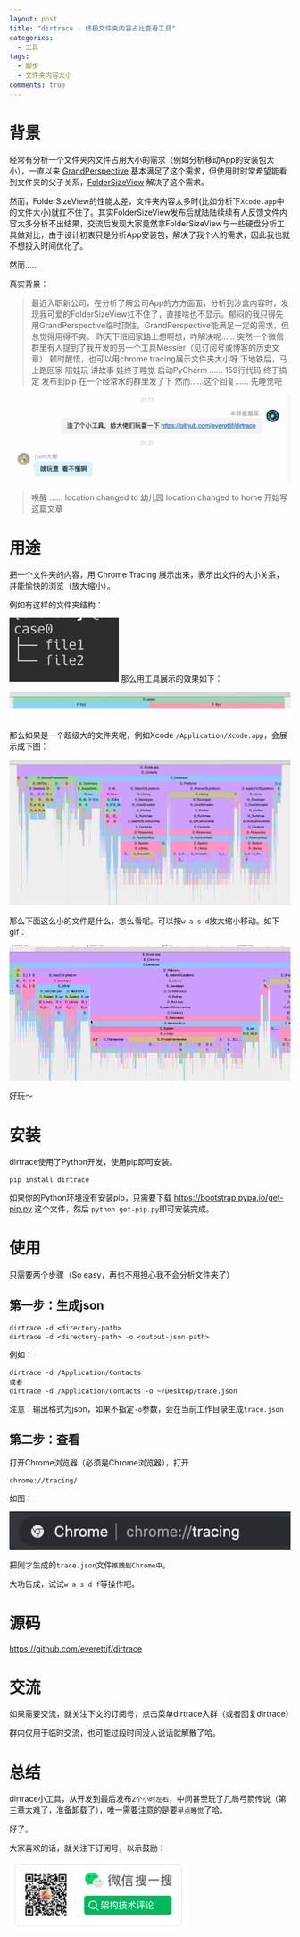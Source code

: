 ```yaml
---
layout: post
title: "dirtrace - 终极文件夹内容占比查看工具"
categories:
  - 工具
tags:
  - 脚步
  - 文件夹内容大小
comments: true
---
```


# 背景

经常有分析一个文件夹内文件占用大小的需求（例如分析移动App的安装包大小），一直以来 [GrandPerspective](http://grandperspectiv.sourceforge.net/) 基本满足了这个需求，但使用时时常希望能看到文件夹的父子关系，[FolderSizeView](https://everettjf.github.io/2019/07/07/foldersizeview/) 解决了这个需求。

然而，FolderSizeView的性能太差，文件夹内容太多时(比如分析下`Xcode.app`中的文件大小)就扛不住了。其实FolderSizeView发布后就陆陆续续有人反馈文件内容太多分析不出结果，交流后发现大家竟然拿FolderSizeView与一些硬盘分析工具做对比，由于设计初衷只是分析App安装包，解决了我个人的需求，因此我也就不想投入时间优化了。

然而……

<!-- more -->

真实背景：

> 最近入职新公司，在分析了解公司App的方方面面，分析到沙盒内容时，发现我可爱的FolderSizeView扛不住了，直接啥也不显示。郁闷的我只得先用GrandPerspective临时顶住。GrandPerspective能满足一定的需求，但总觉得用得不爽。
> 昨天下班回家路上想啊想，咋解决呢……
> 突然一个微信群里有人提到了我开发的另一个工具Messier（见订阅号或博客的历史文章）
> 顿时醒悟，也可以用chrome tracing展示文件夹大小呀
> 下地铁后，马上跑回家
> 陪娃玩
> 讲故事
> 娃终于睡觉
> 启动PyCharm
> ……
> 159行代码
> 终于搞定
> 发布到pip
> 在一个经常水的群里发了下
> 然而……这个回复……
> 先睡觉吧


![-w592](/media/15723967768656.jpg)

> 唤醒
> ……
> location changed to 幼儿园
> location changed to home
> 开始写这篇文章

# 用途

把一个文件夹的内容，用 Chrome Tracing 展示出来，表示出文件的大小关系，并能愉快的浏览（放大缩小）。

例如有这样的文件夹结构：

![-w98](/media/15723973650978.jpg)
那么用工具展示的效果如下：

![-w922](/media/15723973889307.jpg)

那么如果是一个超级大的文件夹呢，例如Xcode `/Application/Xcode.app`，会展示成下图：

![-w930](/media/15723974612084.jpg)

那么下面这么小的文件是什么，怎么看呢。可以按`w a s d`放大缩小移动。如下gif：

![dirtracegif](/stuff/dirtrace.gif)


好玩～

# 安装

dirtrace使用了Python开发，使用pip即可安装。

```
pip install dirtrace
```

如果你的Python环境没有安装pip，只需要下载
https://bootstrap.pypa.io/get-pip.py
这个文件，然后 `python get-pip.py`即可安装完成。

# 使用

只需要两个步骤（So easy，再也不用担心我不会分析文件夹了）

## 第一步：生成json

```
dirtrace -d <directory-path>
dirtrace -d <directory-path> -o <output-json-path>
```

例如：
```
dirtrace -d /Application/Contacts
或者
dirtrace -d /Application/Contacts -o ~/Desktop/trace.json
```

注意：输出格式为json，如果不指定`-o`参数，会在当前工作目录生成`trace.json`

## 第二步：查看

打开Chrome浏览器（必须是Chrome浏览器），打开
```
chrome://tracing/
```

如图：

![-w270](/media/15723983993848.jpg)

把刚才生成的`trace.json`文件`推拽到Chrome中`。

大功告成，试试`w a s d f`等操作吧。


# 源码

https://github.com/everettjf/dirtrace

# 交流

如果需要交流，就关注下文的订阅号，点击菜单dirtrace入群（或者回复dirtrace）

群内仅用于临时交流，也可能过段时间没人说话就解散了哈。

# 总结

dirtrace小工具，从开发到最后发布`2个小时左右`，中间甚至玩了几局弓箭传说（第三章太难了，准备卸载了），唯一需要注意的是要`早点睡觉`了哈。

好了。

大家喜欢的话，就关注下订阅号，以示鼓励：

![](/images/fun.png)







